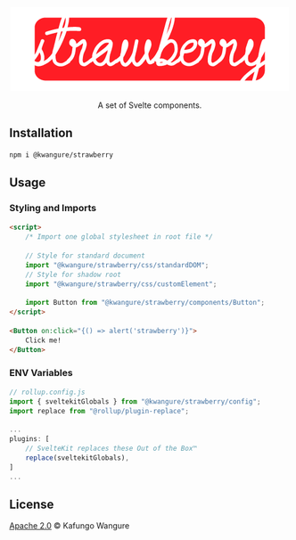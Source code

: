 <div align="center">
    <img src="./assets/strawberry_logo.png" style="max-height: 150px">
</div>

<p align="center">
    A set of Svelte components.<br/>
</p>

## Installation
```bash
npm i @kwangure/strawberry
```

## Usage
### Styling and Imports
```html
<script>
    /* Import one global stylesheet in root file */

    // Style for standard document
    import "@kwangure/strawberry/css/standardDOM";
    // Style for shadow root
    import "@kwangure/strawberry/css/customElement";

    import Button from "@kwangure/strawberry/components/Button";
</script>

<Button on:click="{() => alert('strawberry')}">
    Click me!
</Button>
```
### ENV Variables

```javascript
// rollup.config.js
import { sveltekitGlobals } from "@kwangure/strawberry/config";
import replace from "@rollup/plugin-replace";

...
plugins: [
    // SvelteKit replaces these Out of the Box™
    replace(sveltekitGlobals),
]
...
```

## License
[Apache 2.0](./LICENSE) © Kafungo Wangure